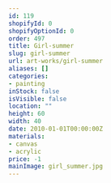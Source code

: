 ```yaml
---
id: 119
shopifyId: 0
shopifyOptionId: 0
order: 497
title: Girl-summer
slug: girl-summer
url: art-works/girl-summer
aliases: []
categories:
- painting
inStock: false
isVisible: false
location: ""
height: 60
width: 40
date: 2010-01-01T00:00:00Z
materials:
- canvas
- acrylic
price: -1
mainImage: girl_summer.jpg
---
```

